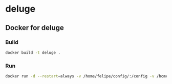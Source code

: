 # deluge

## Docker for deluge

### Build
```sh
docker build -t deluge .
```

### Run
```sh
docker run -d --restart=always -v /home/felipe/config/:/config -v /home/felipe/hd/:/data -p 58846:58846 -p 80:8112 --name=deluge felipeconti/deluge
```
